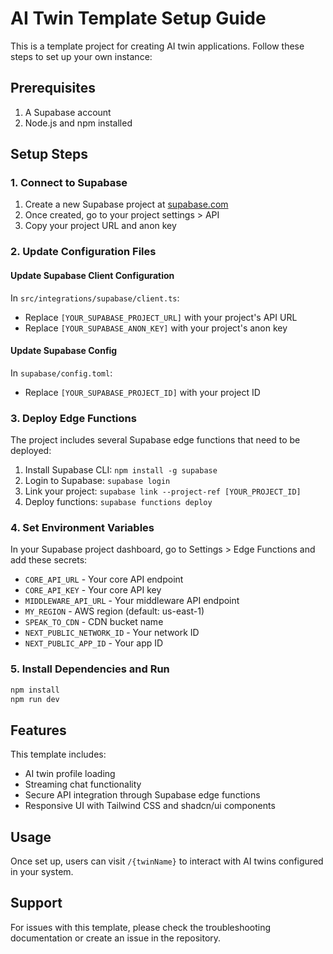
# AI Twin Template Setup Guide

This is a template project for creating AI twin applications. Follow these steps to set up your own instance:

## Prerequisites

1. A Supabase account
2. Node.js and npm installed

## Setup Steps

### 1. Connect to Supabase

1. Create a new Supabase project at [supabase.com](https://supabase.com)
2. Once created, go to your project settings > API
3. Copy your project URL and anon key

### 2. Update Configuration Files

#### Update Supabase Client Configuration
In `src/integrations/supabase/client.ts`:
- Replace `[YOUR_SUPABASE_PROJECT_URL]` with your project's API URL
- Replace `[YOUR_SUPABASE_ANON_KEY]` with your project's anon key

#### Update Supabase Config
In `supabase/config.toml`:
- Replace `[YOUR_SUPABASE_PROJECT_ID]` with your project ID

### 3. Deploy Edge Functions

The project includes several Supabase edge functions that need to be deployed:

1. Install Supabase CLI: `npm install -g supabase`
2. Login to Supabase: `supabase login`
3. Link your project: `supabase link --project-ref [YOUR_PROJECT_ID]`
4. Deploy functions: `supabase functions deploy`

### 4. Set Environment Variables

In your Supabase project dashboard, go to Settings > Edge Functions and add these secrets:

- `CORE_API_URL` - Your core API endpoint
- `CORE_API_KEY` - Your core API key
- `MIDDLEWARE_API_URL` - Your middleware API endpoint
- `MY_REGION` - AWS region (default: us-east-1)
- `SPEAK_TO_CDN` - CDN bucket name
- `NEXT_PUBLIC_NETWORK_ID` - Your network ID
- `NEXT_PUBLIC_APP_ID` - Your app ID

### 5. Install Dependencies and Run

```bash
npm install
npm run dev
```

## Features

This template includes:
- AI twin profile loading
- Streaming chat functionality
- Secure API integration through Supabase edge functions
- Responsive UI with Tailwind CSS and shadcn/ui components

## Usage

Once set up, users can visit `/{twinName}` to interact with AI twins configured in your system.

## Support

For issues with this template, please check the troubleshooting documentation or create an issue in the repository.
